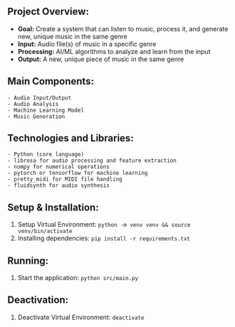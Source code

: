 ## Project Overview:
* **Goal:** Create a system that can listen to music, process it, and generate new, unique music in the same genre
* **Input:** Audio file(s) of music in a specific genre
* **Processing:** AI/ML algorithms to analyze and learn from the input
* **Output:** A new, unique piece of music in the same genre

## Main Components:
    - Audio Input/Output
    - Audio Analysis
    - Machine Learning Model
    - Music Generation

## Technologies and Libraries:
    - Python (core language)
    - librosa for audio processing and feature extraction
    - numpy for numerical operations
    - pytorch or tensorflow for machine learning
    - pretty_midi for MIDI file handling
    - fluidsynth for audio synthesis

## Setup & Installation:
1. Setup Virtual Environment: `python -m venv venv && source venv/bin/activate`
2. Installing dependencies: `pip install -r requirements.txt`

## Running:
1. Start the application: `python src/main.py`

## Deactivation:
1. Deactivate Virtual Environment: `deactivate`
